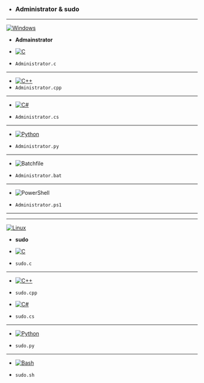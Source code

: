 - ### Administrator **&** sudo

---

[![Windows](https://custom-icon-badges.demolab.com/badge/Windows-0078D6?logo=windows11&logoColor=white)](#)
- **Admainstrator**

- [![C](https://img.shields.io/badge/C-00599C?logo=c&logoColor=white)](#)
- `Administrator.c`

---

- [![C++](https://img.shields.io/badge/C++-%2300599C.svg?logo=c%2B%2B&logoColor=white)](#)
- `Administrator.cpp`

---

- [![C#](https://custom-icon-badges.demolab.com/badge/C%23-%23239120.svg?logo=cshrp&logoColor=white)](#)

- `Administrator.cs`
---


- [![Python](https://img.shields.io/badge/Python-3776AB?logo=python&logoColor=fff)](#)

- `Administrator.py`
---


- ![Batchfile](https://img.shields.io/badge/-Batchfile-white?logo=windows-terminal&logoColor=white)

- `Administrator.bat`
---

- ![PowerShell](https://img.shields.io/badge/-PowerShell-blue?logo=powershell&logoColor=white)

- `Administrator.ps1`
---

---

[![Linux](https://img.shields.io/badge/Linux-FCC624?logo=linux&logoColor=black)](#)
- **sudo**

- [![C](https://img.shields.io/badge/C-00599C?logo=c&logoColor=white)](#)

- `sudo.c`

---

- [![C++](https://img.shields.io/badge/C++-%2300599C.svg?logo=c%2B%2B&logoColor=white)](#)

- `sudo.cpp`

- [![C#](https://custom-icon-badges.demolab.com/badge/C%23-%23239120.svg?logo=cshrp&logoColor=white)](#)

- `sudo.cs`
---

- [![Python](https://img.shields.io/badge/Python-3776AB?logo=python&logoColor=fff)](#)

- `sudo.py`
---


- [![Bash](https://img.shields.io/badge/Bash-white?logo=gnubash&logoColor=black)](#)

- `sudo.sh`
